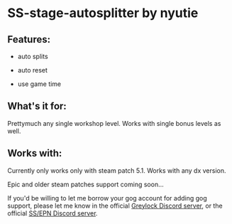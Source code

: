 # SS-stage-autosplitter by nyutie

## Features:

- auto splits

- auto reset

- use game time

## What's it for:

Prettymuch any single workshop level. Works with single bonus levels as well.

## Works with:

Currently only works only with steam patch 5.1. Works with any dx version.

Epic and older steam patches support coming soon...

If you'd be willing to let me borrow your gog account for adding gog support, please let me know in the official [Greylock Discord server](https://discord.com/invite/tBEvADR3tS), or the official [SS/EPN Discord server](https://discord.com/invite/QaJJ9WBxGA).
